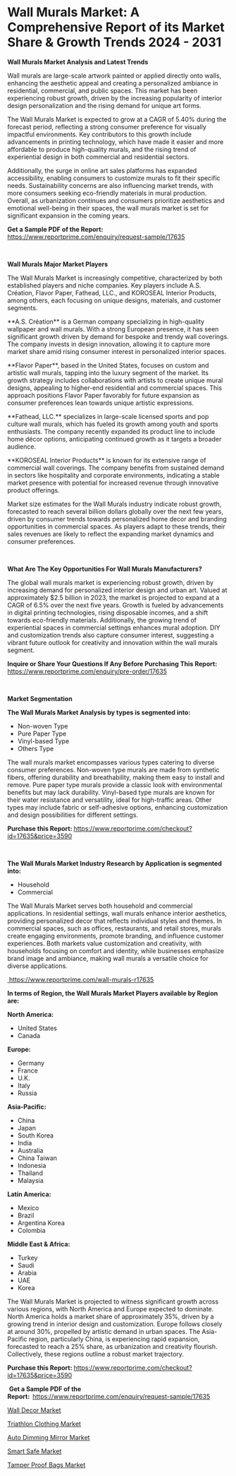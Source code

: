 <p><h1>Wall Murals Market: A Comprehensive Report of its Market Share & Growth Trends 2024 - 2031</h1></p><p><strong>Wall Murals Market Analysis and Latest Trends</strong></p>
<p><p>Wall murals are large-scale artwork painted or applied directly onto walls, enhancing the aesthetic appeal and creating a personalized ambiance in residential, commercial, and public spaces. This market has been experiencing robust growth, driven by the increasing popularity of interior design personalization and the rising demand for unique art forms. </p><p>The Wall Murals Market is expected to grow at a CAGR of 5.40% during the forecast period, reflecting a strong consumer preference for visually impactful environments. Key contributors to this growth include advancements in printing technology, which have made it easier and more affordable to produce high-quality murals, and the rising trend of experiential design in both commercial and residential sectors. </p><p>Additionally, the surge in online art sales platforms has expanded accessibility, enabling consumers to customize murals to fit their specific needs. Sustainability concerns are also influencing market trends, with more consumers seeking eco-friendly materials in mural production. Overall, as urbanization continues and consumers prioritize aesthetics and emotional well-being in their spaces, the wall murals market is set for significant expansion in the coming years.</p></p>
<p><strong>Get a Sample PDF of the Report:&nbsp;</strong> <a href="https://www.reportprime.com/enquiry/request-sample/17635?utm_campaign=118&utm_medium=2&utm_source=Github&utm_content=ia&utm_term=19112024&utm_id=wall-murals">https://www.reportprime.com/enquiry/request-sample/17635</a></p>
<p>&nbsp;</p>
<p><strong>Wall Murals Major Market Players</strong></p>
<p><p>The Wall Murals Market is increasingly competitive, characterized by both established players and niche companies. Key players include A.S. Création, Flavor Paper, Fathead, LLC., and KOROSEAL Interior Products, among others, each focusing on unique designs, materials, and customer segments.</p><p>**A.S. Création** is a German company specializing in high-quality wallpaper and wall murals. With a strong European presence, it has seen significant growth driven by demand for bespoke and trendy wall coverings. The company invests in design innovation, allowing it to capture more market share amid rising consumer interest in personalized interior spaces.</p><p>**Flavor Paper**, based in the United States, focuses on custom and artistic wall murals, tapping into the luxury segment of the market. Its growth strategy includes collaborations with artists to create unique mural designs, appealing to higher-end residential and commercial spaces. This approach positions Flavor Paper favorably for future expansion as consumer preferences lean towards unique artistic expressions.</p><p>**Fathead, LLC.** specializes in large-scale licensed sports and pop culture wall murals, which has fueled its growth among youth and sports enthusiasts. The company recently expanded its product line to include home décor options, anticipating continued growth as it targets a broader audience.</p><p>**KOROSEAL Interior Products** is known for its extensive range of commercial wall coverings. The company benefits from sustained demand in sectors like hospitality and corporate environments, indicating a stable market presence with potential for increased revenue through innovative product offerings.</p><p>Market size estimates for the Wall Murals industry indicate robust growth, forecasted to reach several billion dollars globally over the next few years, driven by consumer trends towards personalized home decor and branding opportunities in commercial spaces. As players adapt to these trends, their sales revenues are likely to reflect the expanding market dynamics and consumer preferences.</p></p>
<p>&nbsp;</p>
<p><strong>What Are The Key Opportunities For Wall Murals Manufacturers?</strong></p>
<p><p>The global wall murals market is experiencing robust growth, driven by increasing demand for personalized interior design and urban art. Valued at approximately $2.5 billion in 2023, the market is projected to expand at a CAGR of 6.5% over the next five years. Growth is fueled by advancements in digital printing technologies, rising disposable incomes, and a shift towards eco-friendly materials. Additionally, the growing trend of experiential spaces in commercial settings enhances mural adoption. DIY and customization trends also capture consumer interest, suggesting a vibrant future outlook for creativity and innovation within the wall murals segment.</p></p>
<p><strong>Inquire or Share Your Questions If Any Before Purchasing This Report:</strong> <a href="https://www.reportprime.com/enquiry/pre-order/17635?utm_campaign=118&utm_medium=2&utm_source=Github&utm_content=ia&utm_term=19112024&utm_id=wall-murals">https://www.reportprime.com/enquiry/pre-order/17635</a></p>
<p>&nbsp;</p>
<p><strong>Market Segmentation</strong></p>
<p><strong>The Wall Murals Market Analysis by types is segmented into:</strong></p>
<p><ul><li>Non-woven Type</li><li>Pure Paper Type</li><li>Vinyl-based Type</li><li>Others Type</li></ul></p>
<p><p>The wall murals market encompasses various types catering to diverse consumer preferences. Non-woven type murals are made from synthetic fibers, offering durability and breathability, making them easy to install and remove. Pure paper type murals provide a classic look with environmental benefits but may lack durability. Vinyl-based type murals are known for their water resistance and versatility, ideal for high-traffic areas. Other types may include fabric or self-adhesive options, enhancing customization and design possibilities for different settings.</p></p>
<p><strong>Purchase this Report:&nbsp;</strong><a href="https://www.reportprime.com/checkout?id=17635&price=3590&utm_campaign=118&utm_medium=2&utm_source=Github&utm_content=ia&utm_term=19112024&utm_id=wall-murals">https://www.reportprime.com/checkout?id=17635&price=3590</a></p>
<p>&nbsp;</p>
<p><strong>The Wall Murals Market Industry Research by Application is segmented into:</strong></p>
<p><ul><li>Household</li><li>Commercial</li></ul></p>
<p><p>The Wall Murals Market serves both household and commercial applications. In residential settings, wall murals enhance interior aesthetics, providing personalized decor that reflects individual styles and themes. In commercial spaces, such as offices, restaurants, and retail stores, murals create engaging environments, promote branding, and influence customer experiences. Both markets value customization and creativity, with households focusing on comfort and identity, while businesses emphasize brand image and ambiance, making wall murals a versatile choice for diverse applications.</p></p>
<p><a href="https://www.reportprime.com/wall-murals-r17635?utm_campaign=118&utm_medium=2&utm_source=Github&utm_content=ia&utm_term=19112024&utm_id=wall-murals">&nbsp;https://www.reportprime.com/wall-murals-r17635</a></p>
<p><strong>In terms of Region, the Wall Murals Market Players available by Region are:</strong></p>
<p>
    <p> <strong> North America: </strong>
        <ul>
            <li>United States</li>
            <li>Canada</li>
        </ul>
        </p> 
    <p> <strong> Europe: </strong>
        <ul>
            <li>Germany</li>
            <li>France</li>
            <li>U.K.</li>
            <li>Italy</li>
            <li>Russia</li>
        </ul>
        </p> 
    <p> <strong> Asia-Pacific: </strong>
        <ul>
            <li>China</li>
            <li>Japan</li>
            <li>South Korea</li>
            <li>India</li>
            <li>Australia</li>
            <li>China Taiwan</li>
            <li>Indonesia</li>
            <li>Thailand</li>
            <li>Malaysia</li>
        </ul>
        </p> 
    <p> <strong> Latin America: </strong>
        <ul>
            <li>Mexico</li>
            <li>Brazil</li>
            <li>Argentina Korea</li>
            <li>Colombia</li>
        </ul>
        </p> 
    <p> <strong> Middle East & Africa: </strong>
        <ul>
            <li>Turkey</li>
            <li>Saudi</li>
            <li>Arabia</li>
            <li>UAE</li>
            <li>Korea</li>
        </ul>
    </p>
    </p>
<p><p>The Wall Murals Market is projected to witness significant growth across various regions, with North America and Europe expected to dominate. North America holds a market share of approximately 35%, driven by a growing trend in interior design and customization. Europe follows closely at around 30%, propelled by artistic demand in urban spaces. The Asia-Pacific region, particularly China, is experiencing rapid expansion, forecasted to reach a 25% share, as urbanization and creativity flourish. Collectively, these regions outline a robust market trajectory.</p></p>
<p><strong>Purchase this Report: </strong><a href="https://www.reportprime.com/checkout?id=17635&price=3590&utm_campaign=118&utm_medium=2&utm_source=Github&utm_content=ia&utm_term=19112024&utm_id=wall-murals">https://www.reportprime.com/checkout?id=17635&price=3590</a></p>
<p>&nbsp;<strong>Get a Sample PDF of the Report:&nbsp;&nbsp;</strong><a href="https://www.reportprime.com/enquiry/request-sample/17635?utm_campaign=118&utm_medium=2&utm_source=Github&utm_content=ia&utm_term=19112024&utm_id=wall-murals">https://www.reportprime.com/enquiry/request-sample/17635</a></p>
<p><strong></strong></p>
<p><p><a href="https://github.com/HobertDavis43/Market-Research-Report-List-1/blob/main/wall-decor-market.md?utm_campaign=118&utm_medium=2&utm_source=Github&utm_content=ia&utm_term=19112024&utm_id=wall-murals">Wall Decor Market</a></p><p><a href="https://www.linkedin.com/pulse/triathlon-clothing-market-size-share-analysis-growth-trends-w0n8f?utm_campaign=118&utm_medium=2&utm_source=Github&utm_content=ia&utm_term=19112024&utm_id=wall-murals">Triathlon Clothing Market</a></p><p><a href="https://www.linkedin.com/pulse/auto-dimming-mirror-value-chain-analysis-from-raw-materials-qc3ae?utm_campaign=118&utm_medium=2&utm_source=Github&utm_content=ia&utm_term=19112024&utm_id=wall-murals">Auto Dimming Mirror Market</a></p><p><a href="https://issuu.com/reportprime-2/docs/smart-safe-market-size-2030.pptx_d7657e1e96d26a?utm_campaign=118&utm_medium=2&utm_source=Github&utm_content=ia&utm_term=19112024&utm_id=wall-murals">Smart Safe Market</a></p><p><a href="https://issuu.com/reportprime-2/docs/tamper-proof-bags-market-size-2030._8fb846870fc6b9?utm_campaign=118&utm_medium=2&utm_source=Github&utm_content=ia&utm_term=19112024&utm_id=wall-murals">Tamper Proof Bags Market</a></p></p>